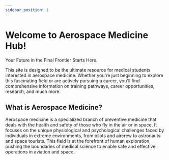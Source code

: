 ```yaml
---
sidebar_position: 1
---
```


# Welcome to Aerospace Medicine Hub!

Your Future in the Final Frontier Starts Here.

This site is designed to be the ultimate resource for medical students interested in aerospace medicine. Whether you're just beginning to explore this fascinating field or are actively pursuing a career, you'll find comprehensive information on training pathways, career opportunities, research, and much more.

## What is Aerospace Medicine?

Aerospace medicine is a specialized branch of preventive medicine that deals with the health and safety of those who fly in the air or in space. It focuses on the unique physiological and psychological challenges faced by individuals in extreme environments, from pilots and aircrew to astronauts and space tourists. This field is at the forefront of human exploration, pushing the boundaries of medical science to enable safe and effective operations in aviation and space.